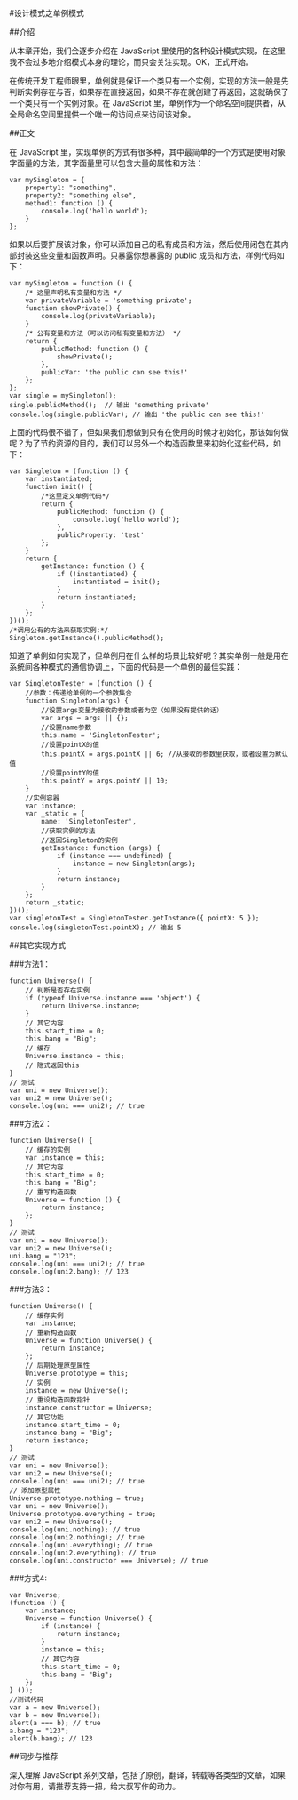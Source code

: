 #设计模式之单例模式

##介绍

从本章开始，我们会逐步介绍在 JavaScript 里使用的各种设计模式实现，在这里我不会过多地介绍模式本身的理论，而只会关注实现。OK，正式开始。

在传统开发工程师眼里，单例就是保证一个类只有一个实例，实现的方法一般是先判断实例存在与否，如果存在直接返回，如果不存在就创建了再返回，这就确保了一个类只有一个实例对象。在 JavaScript 里，单例作为一个命名空间提供者，从全局命名空间里提供一个唯一的访问点来访问该对象。

##正文

在 JavaScript 里，实现单例的方式有很多种，其中最简单的一个方式是使用对象字面量的方法，其字面量里可以包含大量的属性和方法：

```
var mySingleton = {
    property1: "something",
    property2: "something else",
    method1: function () {
        console.log('hello world');
    }
};
```

如果以后要扩展该对象，你可以添加自己的私有成员和方法，然后使用闭包在其内部封装这些变量和函数声明。只暴露你想暴露的 public 成员和方法，样例代码如下：

```
var mySingleton = function () {
    /* 这里声明私有变量和方法 */
    var privateVariable = 'something private';
    function showPrivate() {
        console.log(privateVariable);
    }
    /* 公有变量和方法（可以访问私有变量和方法） */
    return {
        publicMethod: function () {
            showPrivate();
        },
        publicVar: 'the public can see this!'
    };
};
var single = mySingleton();
single.publicMethod();  // 输出 'something private'
console.log(single.publicVar); // 输出 'the public can see this!'
```

上面的代码很不错了，但如果我们想做到只有在使用的时候才初始化，那该如何做呢？为了节约资源的目的，我们可以另外一个构造函数里来初始化这些代码，如下：

```
var Singleton = (function () {
    var instantiated;
    function init() {
        /*这里定义单例代码*/
        return {
            publicMethod: function () {
                console.log('hello world');
            },
            publicProperty: 'test'
        };
    }
    return {
        getInstance: function () {
            if (!instantiated) {
                instantiated = init();
            }
            return instantiated;
        }
    };
})();
/*调用公有的方法来获取实例:*/
Singleton.getInstance().publicMethod();
```

知道了单例如何实现了，但单例用在什么样的场景比较好呢？其实单例一般是用在系统间各种模式的通信协调上，下面的代码是一个单例的最佳实践：

```
var SingletonTester = (function () {
    //参数：传递给单例的一个参数集合
    function Singleton(args) {
        //设置args变量为接收的参数或者为空（如果没有提供的话）
        var args = args || {};
        //设置name参数
        this.name = 'SingletonTester';
        //设置pointX的值
        this.pointX = args.pointX || 6; //从接收的参数里获取，或者设置为默认值
        //设置pointY的值
        this.pointY = args.pointY || 10;
    }
    //实例容器
    var instance;
    var _static = {
        name: 'SingletonTester',
        //获取实例的方法
        //返回Singleton的实例
        getInstance: function (args) {
            if (instance === undefined) {
                instance = new Singleton(args);
            }
            return instance;
        }
    };
    return _static;
})();
var singletonTest = SingletonTester.getInstance({ pointX: 5 });
console.log(singletonTest.pointX); // 输出 5 
```

##其它实现方式

###方法1：

```
function Universe() {
    // 判断是否存在实例
    if (typeof Universe.instance === 'object') {
        return Universe.instance;
    }
    // 其它内容
    this.start_time = 0;
    this.bang = "Big";
    // 缓存
    Universe.instance = this;
    // 隐式返回this
}
// 测试
var uni = new Universe();
var uni2 = new Universe();
console.log(uni === uni2); // true
```

###方法2：

```
function Universe() {
    // 缓存的实例
    var instance = this;
    // 其它内容
    this.start_time = 0;
    this.bang = "Big";
    // 重写构造函数
    Universe = function () {
        return instance;
    };
}
// 测试
var uni = new Universe();
var uni2 = new Universe();
uni.bang = "123";
console.log(uni === uni2); // true
console.log(uni2.bang); // 123
````

###方法3：

```
function Universe() {
    // 缓存实例
    var instance;
    // 重新构造函数
    Universe = function Universe() {
        return instance;
    };
    // 后期处理原型属性
    Universe.prototype = this;
    // 实例
    instance = new Universe();
    // 重设构造函数指针
    instance.constructor = Universe;
    // 其它功能
    instance.start_time = 0;
    instance.bang = "Big";
    return instance;
}
// 测试
var uni = new Universe();
var uni2 = new Universe();
console.log(uni === uni2); // true
// 添加原型属性
Universe.prototype.nothing = true;
var uni = new Universe();
Universe.prototype.everything = true;
var uni2 = new Universe();
console.log(uni.nothing); // true
console.log(uni2.nothing); // true
console.log(uni.everything); // true
console.log(uni2.everything); // true
console.log(uni.constructor === Universe); // true
```

###方式4:

```
var Universe;
(function () {
    var instance;
    Universe = function Universe() {
        if (instance) {
            return instance;
        }
        instance = this;
        // 其它内容
        this.start_time = 0;
        this.bang = "Big";
    };
} ());
//测试代码
var a = new Universe();
var b = new Universe();
alert(a === b); // true
a.bang = "123";
alert(b.bang); // 123
```

##同步与推荐

深入理解 JavaScript 系列文章，包括了原创，翻译，转载等各类型的文章，如果对你有用，请推荐支持一把，给大叔写作的动力。